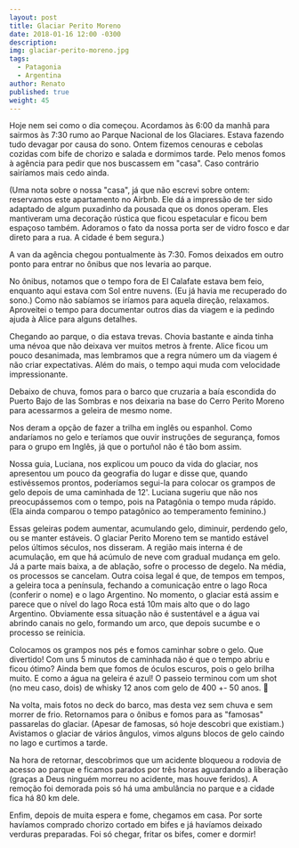 ```yaml
---
layout: post
title: Glaciar Perito Moreno
date: 2018-01-16 12:00 -0300
description: 
img: glaciar-perito-moreno.jpg
tags:
  - Patagonia
  - Argentina
author: Renato
published: true
weight: 45
---
```


Hoje nem sei como o dia começou. Acordamos às 6:00 da manhã para sairmos às
7:30 rumo ao Parque Nacional de los Glaciares. Estava fazendo tudo devagar por
causa do sono. Ontem fizemos cenouras e cebolas cozidas com bife de chorizo
e salada e dormimos tarde. Pelo menos fomos à agência para pedir que nos
buscassem em "casa". Caso contrário sairíamos mais cedo ainda. 

(Uma nota sobre o nossa "casa", já que não escrevi sobre ontem: reservamos este
apartamento no Airbnb. Ele dá a impressão de ter sido adaptado de algum
puxadinho da pousada que os donos operam. Eles mantiveram uma decoração rústica
que ficou espetacular e ficou bem espaçoso também. Adoramos o fato da nossa
porta ser de vidro fosco e dar direto para a rua. A cidade é bem segura.)

A van da agência chegou pontualmente às 7:30. Fomos deixados em outro ponto
para entrar no ônibus que nos levaria ao parque.

No ônibus, notamos que o tempo fora de El Calafate estava bem feio, enquanto
aqui estava com Sol entre nuvens. (Eu já havia me recuperado do sono.) Como não
sabíamos se iríamos para aquela direção, relaxamos. Aproveitei o tempo para
documentar outros dias da viagem e ia pedindo ajuda à Alice para alguns
detalhes. 

Chegando ao parque, o dia estava trevas. Chovia bastante e ainda tinha uma
névoa que não deixava ver muitos metros à frente. Alice ficou um pouco
desanimada, mas lembramos que a regra número um da viagem é não criar
expectativas. Além do mais, o tempo aqui muda com velocidade impressionante.

Debaixo de chuva, fomos para o barco que cruzaria a baía escondida do Puerto
Bajo de las Sombras e nos deixaria na base do Cerro Perito Moreno para
acessarmos a geleira de mesmo nome. 

Nos deram a opção de fazer a trilha em inglês ou espanhol. Como andaríamos no
gelo e teríamos que ouvir instruções de segurança, fomos para o grupo em
Inglês, já que o portuñol não é tão bom assim. 

Nossa guia, Luciana, nos explicou um pouco da vida do glaciar, nos apresentou
um pouco da geografia do lugar e disse que, quando estivéssemos prontos,
poderíamos segui-la para colocar os grampos de gelo depois de uma caminhada de
12'. Luciana sugeriu que não nos preocupássemos com o tempo, pois na Patagônia
o tempo muda rápido. (Ela ainda comparou o tempo patagônico ao temperamento
feminino.)

Essas geleiras podem aumentar, acumulando gelo, diminuir, perdendo gelo, ou se
manter estáveis. O glaciar Perito Moreno tem se mantido estável pelos últimos
séculos, nos disseram. A região mais interna é de acumulação, em que há acúmulo
de neve com gradual mudança em gelo. Já a parte mais baixa, a de ablação, sofre
o processo de degelo. Na média, os processos se cancelam. Outra coisa legal
é que, de tempos em tempos, a geleira toca a península, fechando a comunicação
entre o lago Roca (conferir o nome) e o lago Argentino. No momento, o glaciar
está assim e parece que o nível do lago Roca está 10m mais alto que o do lago
Argentino. Obviamente essa situação não é sustentável e a água vai abrindo
canais no gelo, formando um arco, que depois sucumbe e o processo se reinicia.

Colocamos os grampos nos pés e fomos caminhar sobre o gelo. Que divertido! Com
uns 5 minutos de caminhada não é que o tempo abriu e ficou ótimo? Ainda bem que
fomos de óculos escuros, pois o gelo brilha muito. E como a água na geleira
é azul! O passeio terminou com um shot (no meu caso, dois) de whisky 12 anos
com gelo de 400 +- 50 anos. 🥃

Na volta, mais fotos no deck do barco, mas desta vez sem chuva e sem morrer de
frio. Retornamos para o ônibus e fomos para as "famosas" passarelas do glaciar.
(Apesar de famosas, só hoje descobri que existiam.) Avistamos o glaciar de
vários ângulos, vimos alguns blocos de gelo caindo no lago e curtimos a tarde. 

Na hora de retornar, descobrimos que um acidente bloqueou a rodovia de acesso
ao parque e ficamos parados por três horas aguardando a liberação (graças
a Deus ninguém morreu no acidente, mas houve feridos). A remoção foi demorada
pois só há uma ambulância no parque e a cidade fica há 80 km dele.

Enfim, depois de muita espera e fome, chegamos em casa. Por sorte havíamos
comprado chorizo cortado em bifes e já havíamos deixado verduras preparadas.
Foi só chegar, fritar os bifes, comer e dormir! 
